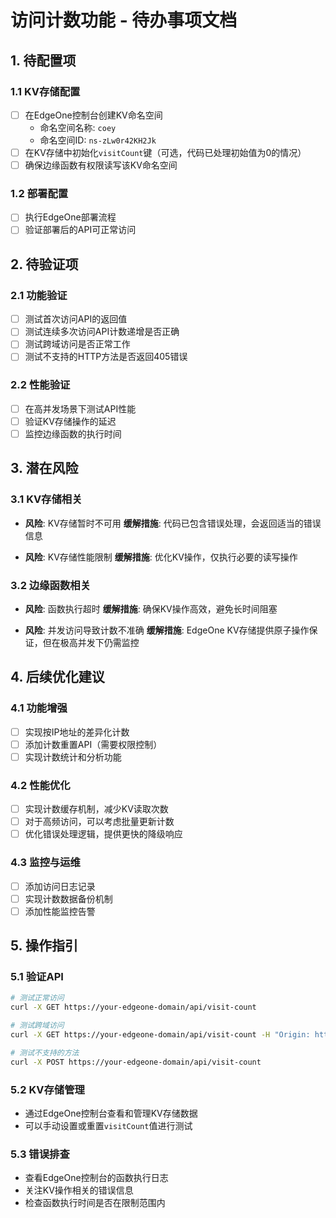 # 访问计数功能 - 待办事项文档

## 1. 待配置项

### 1.1 KV存储配置
- [ ] 在EdgeOne控制台创建KV命名空间
  - 命名空间名称: `coey`
  - 命名空间ID: `ns-zLw0r42KH2Jk`
- [ ] 在KV存储中初始化`visitCount`键（可选，代码已处理初始值为0的情况）
- [ ] 确保边缘函数有权限读写该KV命名空间

### 1.2 部署配置
- [ ] 执行EdgeOne部署流程
- [ ] 验证部署后的API可正常访问

## 2. 待验证项

### 2.1 功能验证
- [ ] 测试首次访问API的返回值
- [ ] 测试连续多次访问API计数递增是否正确
- [ ] 测试跨域访问是否正常工作
- [ ] 测试不支持的HTTP方法是否返回405错误

### 2.2 性能验证
- [ ] 在高并发场景下测试API性能
- [ ] 验证KV存储操作的延迟
- [ ] 监控边缘函数的执行时间

## 3. 潜在风险

### 3.1 KV存储相关
- **风险**: KV存储暂时不可用
  **缓解措施**: 代码已包含错误处理，会返回适当的错误信息

- **风险**: KV存储性能限制
  **缓解措施**: 优化KV操作，仅执行必要的读写操作

### 3.2 边缘函数相关
- **风险**: 函数执行超时
  **缓解措施**: 确保KV操作高效，避免长时间阻塞

- **风险**: 并发访问导致计数不准确
  **缓解措施**: EdgeOne KV存储提供原子操作保证，但在极高并发下仍需监控

## 4. 后续优化建议

### 4.1 功能增强
- [ ] 实现按IP地址的差异化计数
- [ ] 添加计数重置API（需要权限控制）
- [ ] 实现计数统计和分析功能

### 4.2 性能优化
- [ ] 实现计数缓存机制，减少KV读取次数
- [ ] 对于高频访问，可以考虑批量更新计数
- [ ] 优化错误处理逻辑，提供更快的降级响应

### 4.3 监控与运维
- [ ] 添加访问日志记录
- [ ] 实现计数数据备份机制
- [ ] 添加性能监控告警

## 5. 操作指引

### 5.1 验证API
```bash
# 测试正常访问
curl -X GET https://your-edgeone-domain/api/visit-count

# 测试跨域访问
curl -X GET https://your-edgeone-domain/api/visit-count -H "Origin: https://example.com"

# 测试不支持的方法
curl -X POST https://your-edgeone-domain/api/visit-count
```

### 5.2 KV存储管理
- 通过EdgeOne控制台查看和管理KV存储数据
- 可以手动设置或重置`visitCount`值进行测试

### 5.3 错误排查
- 查看EdgeOne控制台的函数执行日志
- 关注KV操作相关的错误信息
- 检查函数执行时间是否在限制范围内
